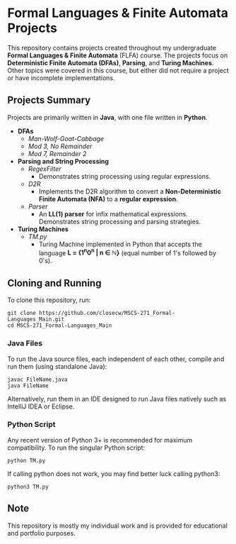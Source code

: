 # Formal Languages & Finite Automata Projects

This repository contains projects created throughout my undergraduate **Formal Languages & Finite Automata** (FLFA) course. 
The projects focus on **Deterministic Finite Automata (DFAs)**, **Parsing**, and **Turing Machines**. 
Other topics were covered in this course, but either did not require a project or have incomplete implementations.

## Projects Summary

Projects are primarily written in **Java**, with one file written in **Python**.
- **DFAs**
  - *Man-Wolf-Goat-Cabbage*
  - *Mod 3, No Remainder*
  - *Mod 7, Remainder 2*
- **Parsing and String Processing**
  - *RegexFilter*
    - Demonstrates string processing using regular expressions.
  - *D2R*
    - Implements the D2R algorithm to convert a **Non-Deterministic Finite Automata (NFA)** to a **regular expression**. 
  - *Parser*
    - An **LL(1) parser** for infix mathematical expressions. Demonstrates string processing and parsing strategies.
- **Turing Machines**
  - *TM.py*
    - Turing Machine implemented in Python that accepts the language **L = {1<sup>n</sup>0<sup>n</sup> | n ∈ ℕ}** (equal number of 1's followed by 0's).

## Cloning and Running

To clone this repository, run:
```
git clone https://github.com/closecw/MSCS-271_Formal-Languages_Main.git
cd MSCS-271_Formal-Languages_Main
```

### Java Files

To run the Java source files, each independent of each other, compile and run them (using standalone Java):
```
javac FileName.java
java FileName
```

Alternatively, run them in an IDE designed to run Java files natively such as IntelliJ IDEA or Eclipse.

### Python Script

Any recent version of Python 3+ is recommended for maximum compatibility.
To run the singular Python script:
```
python TM.py
```

If calling python does not work, you may find better luck calling python3:
```
python3 TM.py
```

## Note

This repository is mostly my individual work and is provided for educational and portfolio purposes. 
